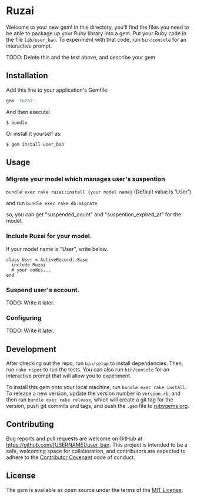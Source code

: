 # Ruzai

Welcome to your new gem! In this directory, you'll find the files you need to be able to package up your Ruby library into a gem. Put your Ruby code in the file `lib/user_ban`. To experiment with that code, run `bin/console` for an interactive prompt.

TODO: Delete this and the text above, and describe your gem

## Installation

Add this line to your application's Gemfile:

```ruby
gem 'ruzai'
```

And then execute:

    $ bundle

Or install it yourself as:

    $ gem install user_ban

## Usage

### Migrate your model which manages user's suspention

`bundle exec rake ruzai:install {your model name}`
(Default value is 'User')

and run `bundle exec rake db:migrate`

so, you can get "suspended_count" and "suspention_expired_at" for the model.

### Include Ruzai for your model.

If your model name is "User", write below.

```
class User < ActiveRecord::Base
  include Ruzai
  # your codes...
end
```

### Suspend user's account.

TODO: Write it later.


### Configuring

TODO: Write it later.

## Development

After checking out the repo, run `bin/setup` to install dependencies. Then, run `rake rspec` to run the tests. You can also run `bin/console` for an interactive prompt that will allow you to experiment.

To install this gem onto your local machine, run `bundle exec rake install`. To release a new version, update the version number in `version.rb`, and then run `bundle exec rake release`, which will create a git tag for the version, push git commits and tags, and push the `.gem` file to [rubygems.org](https://rubygems.org).

## Contributing

Bug reports and pull requests are welcome on GitHub at https://github.com/[USERNAME]/user_ban. This project is intended to be a safe, welcoming space for collaboration, and contributors are expected to adhere to the [Contributor Covenant](contributor-covenant.org) code of conduct.


## License

The gem is available as open source under the terms of the [MIT License](http://opensource.org/licenses/MIT).

